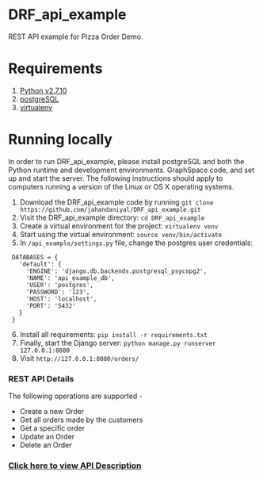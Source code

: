 # DRF_api_example
REST API example for Pizza Order Demo.

Requirements
===================================
1. [Python v2.7.10](https://www.python.org/downloads/)
2. [postgreSQL](https://www.postgresql.org/download/)
3. [virtualenv](https://virtualenv.pypa.io/en/stable/installation/)

Running locally
===================================

In order to run DRF_api_example, please install postgreSQL and both the Python runtime and development environments. GraphSpace code, and set up and start the server.  The following instructions should apply to computers running a version of the Linux or OS X operating systems.

1. Download the DRF_api_example code by running `git clone https://github.com/jahandaniyal/DRF_api_example.git`
2. Visit the DRF_api_example directory: `cd DRF_api_example`
3. Create a virtual environment for the project: `virtualenv venv`
4. Start using the virtual environment: `source venv/bin/activate`
5. In `/api_example/settings.py` file, change the postgres user credentials:
 ```
  DATABASES = {
    'default': {
      'ENGINE': 'django.db.backends.postgresql_psycopg2',
      'NAME': 'api_example_db',
      'USER': 'postgres',
      'PASSWORD': '123',
      'HOST': 'localhost',
      'PORT': '5432'
    }
  }
```
6. Install all requirements: `pip install -r requirements.txt`
7. Finally, start the Django server: `python manage.py runserver 127.0.0.1:8080`
8. Visit `http://127.0.0.1:8080/orders/`

### REST API Details
The following operations are supported -
- Create a new Order
- Get all orders made by the customers
- Get a specific order
- Update an Order
- Delete an Order
### [Click here to view API Description](https://3x5c8j0mdqavudhhb7owqg-on.drv.tw/api_order.html)
